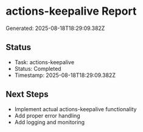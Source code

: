 # actions-keepalive Report

Generated: 2025-08-18T18:29:09.382Z

## Status
- Task: actions-keepalive
- Status: Completed
- Timestamp: 2025-08-18T18:29:09.382Z

## Next Steps
- Implement actual actions-keepalive functionality
- Add proper error handling
- Add logging and monitoring
